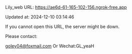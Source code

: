 Lily_web URL: https://ae6d-61-165-102-156.ngrok-free.app

Updated at: 2024-12-10 03:14:46

If you cannot open this URL, the server might be down.

Please contact: 

goley04@foxmail.com Or Wechat:GL_yeaH